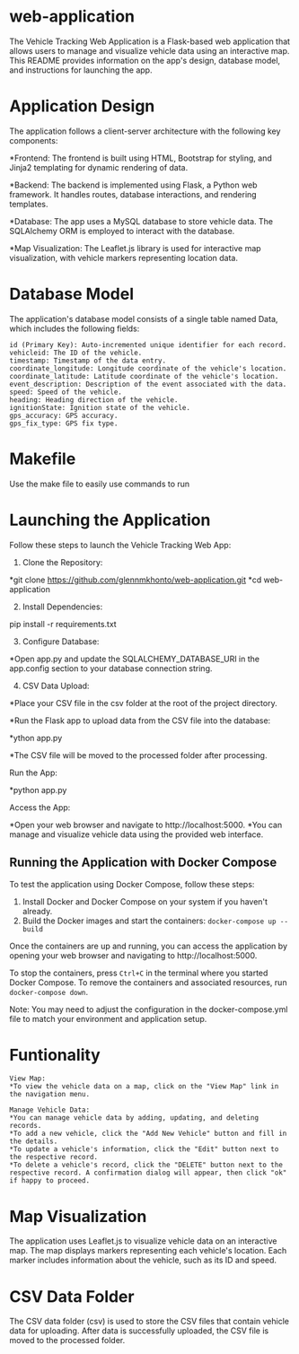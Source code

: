 # web-application

The Vehicle Tracking Web Application is a Flask-based web application that allows users to manage and visualize vehicle data using an interactive map. This README provides information on the app's design, database model, and instructions for launching the app.

# Application Design

The application follows a client-server architecture with the following key components:

*Frontend: The frontend is built using HTML, Bootstrap for styling, and Jinja2 templating for dynamic rendering of data.

*Backend: The backend is implemented using Flask, a Python web framework. It handles routes, database interactions, and rendering templates.

*Database: The app uses a MySQL database to store vehicle data. The SQLAlchemy ORM is employed to interact with the database.

*Map Visualization: The Leaflet.js library is used for interactive map visualization, with vehicle markers representing location data.

# Database Model

The application's database model consists of a single table named Data, which includes the following fields:

    id (Primary Key): Auto-incremented unique identifier for each record.
    vehicleid: The ID of the vehicle.
    timestamp: Timestamp of the data entry.
    coordinate_longitude: Longitude coordinate of the vehicle's location.
    coordinate_latitude: Latitude coordinate of the vehicle's location.
    event_description: Description of the event associated with the data.
    speed: Speed of the vehicle.
    heading: Heading direction of the vehicle.
    ignitionState: Ignition state of the vehicle.
    gps_accuracy: GPS accuracy.
    gps_fix_type: GPS fix type.


# Makefile

Use the make file to easily use commands to run

# Launching the Application

Follow these steps to launch the Vehicle Tracking Web App:

1) Clone the Repository:

*git clone https://github.com/glennmkhonto/web-application.git
*cd web-application

2) Install Dependencies:

pip install -r requirements.txt

3) Configure Database:

*Open app.py and update the SQLALCHEMY_DATABASE_URI in the app.config section to your database connection string.

4) CSV Data Upload:

*Place your CSV file in the csv folder at the root of the project directory.

*Run the Flask app to upload data from the CSV file into the database:

*ython app.py

*The CSV file will be moved to the processed folder after processing.

Run the App:

*python app.py

Access the App:

*Open your web browser and navigate to http://localhost:5000.
*You can manage and visualize vehicle data using the provided web interface.

## Running the Application with Docker Compose

To test the application using Docker Compose, follow these steps:

1. Install Docker and Docker Compose on your system if you haven't already.
4. Build the Docker images and start the containers: `docker-compose up --build`

Once the containers are up and running, you can access the application by opening your web browser and navigating to http://localhost:5000.

To stop the containers, press `Ctrl+C` in the terminal where you started Docker Compose. To remove the containers and associated resources, run `docker-compose down`.

Note: You may need to adjust the configuration in the docker-compose.yml file to match your environment and application setup.


# Funtionality

    View Map:
    *To view the vehicle data on a map, click on the "View Map" link in the navigation menu.

    Manage Vehicle Data:
    *You can manage vehicle data by adding, updating, and deleting records.
    *To add a new vehicle, click the "Add New Vehicle" button and fill in the details.
    *To update a vehicle's information, click the "Edit" button next to the respective record.
    *To delete a vehicle's record, click the "DELETE" button next to the respective record. A confirmation dialog will appear, then click "ok" if happy to proceed.

# Map Visualization

The application uses Leaflet.js to visualize vehicle data on an interactive map. The map displays markers representing each vehicle's location. Each marker includes information about the vehicle, such as its ID and speed.

# CSV Data Folder

The CSV data folder (csv) is used to store the CSV files that contain vehicle data for uploading. After data is successfully uploaded, the CSV file is moved to the processed folder.
